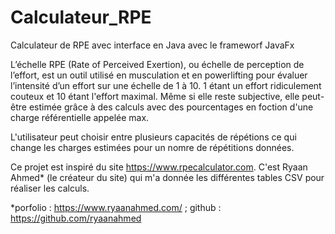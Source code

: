 # Calculateur_RPE
Calculateur de RPE avec interface en Java avec le frameworf JavaFx

  L’échelle RPE (Rate of Perceived Exertion), ou échelle de perception de l’effort, est un outil utilisé en musculation et en powerlifting pour évaluer l’intensité d’un effort sur une échelle de 1 à 10. 1 étant un effort ridiculement couteux et 10 étant l'effort maximal. 
  Même si elle reste subjective, elle peut-être estimée grâce à des calculs avec des pourcentages en foction d'une charge référentielle appelée max.

  L'utilisateur peut choisir entre plusieurs capacités de répétions ce qui change les charges estimées pour un nomre de répétitions données.




  Ce projet est inspiré du site https://www.rpecalculator.com. C'est Ryaan Ahmed* (le créateur du site) qui m'a donnée les différentes tables CSV pour réaliser les calculs.



*porfolio : https://www.ryaanahmed.com/ ; github : https://github.com/ryaanahmed
